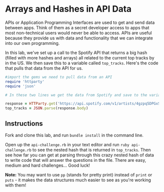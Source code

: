 # Arrays and Hashes in API Data

APIs or Application Programming Interfaces are used to get and send data between apps. Think of them as a secret developer access to apps that most non-technical users would never be able to access. APIs are useful because they provide us with data and functionality that we can integrate into our own programming.

In this lab, we've set up a call to the Spotify API that returns a big hash (filled with more hashes and arrays) all related to the current top tracks by  in the US. We then save this to a variable called `top_tracks`. Here's the code that pulls that data from the API for us.

```ruby
#import the gems we need to pull data from an API
require 'httparty'
require 'json'

# In these two lines we get the data from Spotify and save to the variable called top_tracks.

response = HTTParty.get('https://api.spotify.com/v1/artists/4gzpq5DPGxSnKTe4SA8HAU/top-tracks?country=US')
top_tracks = JSON.parse(response.body)
```
## Instructions

Fork and clone this lab, and run `bundle install` in the command line.

Open up the `api-challenge.rb` in your text editor and run `ruby api-challenge.rb` to see the nested hash that is returned in `top_tracks`. Then see how far you can get at parsing through this crazy nested hash of data to write code that will answer the questions in the file. There are easy, medium and hard challenges... Good luck!

**Note:** You may want to use `pp` (stands for pretty print) instead of `print` or `puts` - it makes the data structures much easier to see as you're working with them!
